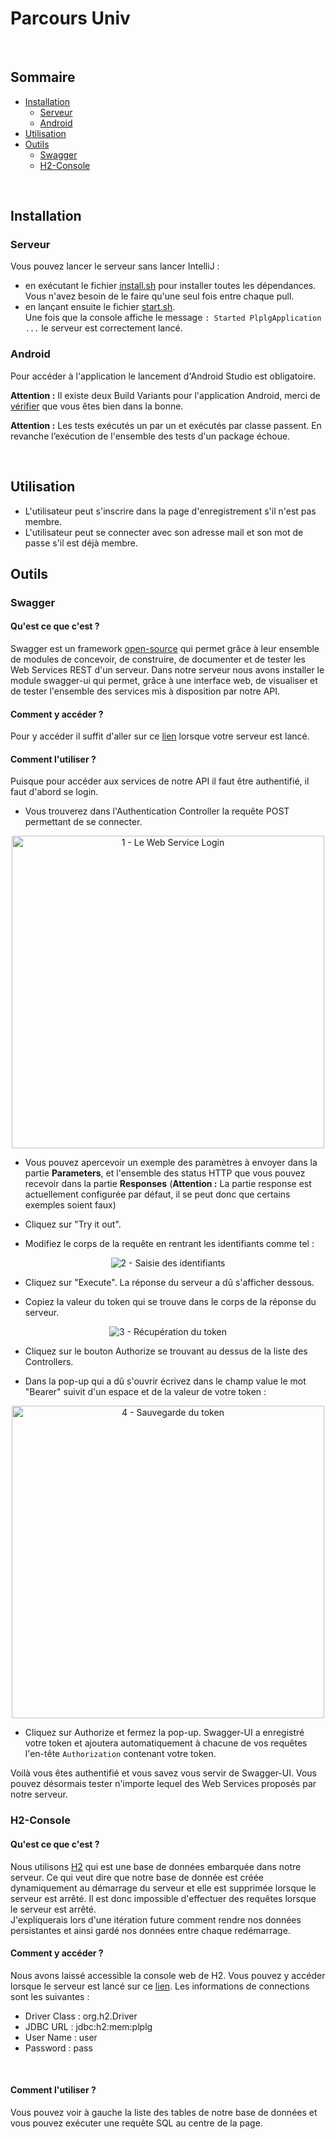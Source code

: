 # Parcours Univ
<br>

## Sommaire

- [Installation](#installation)
	* [Serveur](#serveur)
	* [Android](#android)
- [Utilisation](#utilisation)
- [Outils](#outils)
	* [Swagger](#swagger)
	* [H2-Console](#h2-console)
<br>

## Installation

### Serveur
Vous pouvez lancer le serveur sans lancer IntelliJ : 
- en exécutant le fichier [install.sh](https://github.com/L3-Info-Miage-Universite-Cote-D-Azur/pl2020-plplg/blob/master/Server/install.sh) pour installer toutes les dépendances. <br> Vous n'avez besoin de le faire qu'une seul fois entre chaque pull.
- en lançant ensuite le fichier [start.sh](https://github.com/L3-Info-Miage-Universite-Cote-D-Azur/pl2020-plplg/blob/master/Server/start.sh). <br>Une fois que la console affiche le message `: Started PlplgApplication ...` le serveur est correctement lancé.

### Android
Pour accéder à l'application le lancement d'Android Studio est obligatoire.

**Attention :** Il existe deux Build Variants pour l'application Android, merci de [vérifier](documentation/Build%20Variant.md) que vous êtes bien dans la bonne.

**Attention :** Les tests exécutés un par un et exécutés par classe passent. En revanche l’exécution de l'ensemble des tests d'un package échoue.

<br>

## Utilisation

* L'utilisateur peut s'inscrire dans la page d'enregistrement s'il n'est pas membre.
* L'utilisateur peut se connecter avec son adresse mail et son mot de passe s'il est déjà membre.


## Outils

### Swagger
#### Qu'est ce que c'est ?
Swagger est un framework [open-source](https://github.com/swagger-api) qui permet grâce à leur ensemble de modules de concevoir, de construire, de documenter et de tester les Web Services REST d'un serveur. Dans notre serveur nous avons installer le module swagger-ui qui permet, grâce à une interface web, de visualiser et de tester l'ensemble des services mis à disposition par notre API.
<br>

#### Comment y accéder ?
Pour y accéder il suffit d'aller sur ce [lien](http://localhost:8080/swagger-ui.html) lorsque votre serveur est lancé.
<br>

#### Comment l'utiliser ?
Puisque pour accéder aux services de notre API il faut être authentifié, il faut d'abord se login.
* Vous trouverez dans l'Authentication Controller la requête POST permettant de se connecter. <br>
<p align="center"><img src="https://user-images.githubusercontent.com/29798789/77718974-7edf2000-6fe4-11ea-950c-a28c06c923c3.png" alt="1 - Le Web Service Login" width="500px"></p>

* Vous pouvez apercevoir un exemple des paramètres à envoyer dans la partie **Parameters**, et l'ensemble des status HTTP que vous pouvez recevoir dans la partie **Responses** (**Attention :** La partie response est actuellement configurée par défaut, il se peut donc que certains exemples soient faux)

* Cliquez sur "Try it out".

* Modifiez le corps de la requête en rentrant les identifiants comme tel : <br>
<p align="center"><img src="https://user-images.githubusercontent.com/29798789/77719102-bea60780-6fe4-11ea-8856-ff6bc7555901.png" alt="2 - Saisie des identifiants"></p>

* Cliquez sur "Execute". La réponse du serveur a dû s'afficher dessous.

* Copiez la valeur du token qui se trouve dans le corps de la réponse du serveur. <br>
<p align="center"><img src="https://user-images.githubusercontent.com/29798789/77719180-f44af080-6fe4-11ea-83ba-8e87b93e255b.png" alt="3 - Récupération du token"></p>

* Cliquez sur le bouton Authorize se trouvant au dessus de la liste des Controllers.

* Dans la pop-up qui a dû s'ouvrir écrivez dans le champ value le mot "Bearer" suivit d'un espace et de la valeur de votre token : <br>
<p align="center"><img src="https://user-images.githubusercontent.com/29798789/77719206-06c52a00-6fe5-11ea-85d2-10841e39d2e8.png" alt="4 - Sauvegarde du token" width="500px"></p>

* Cliquez sur Authorize et fermez la pop-up. Swagger-UI a enregistré votre token et ajoutera automatiquement à chacune de vos requêtes l'en-tête `Authorization` contenant votre token.

Voilà vous êtes authentifié et vous savez vous servir de Swagger-UI. Vous pouvez désormais tester n'importe lequel des Web Services proposés par notre serveur.
<br>

### H2-Console
#### Qu'est ce que c'est ?
Nous utilisons [H2](https://www.h2database.com/html/main.html) qui est une base de données embarquée dans notre serveur. Ce qui veut dire que notre base de donnée est créée dynamiquement au démarrage du serveur et elle est supprimée lorsque le serveur est arrêté. Il est donc impossible d'effectuer des requêtes lorsque le serveur est arrêté. <br> J'expliquerais lors d'une itération future comment rendre nos données persistantes et ainsi gardé nos données entre chaque redémarrage.
<br>

#### Comment y accéder ?
Nous avons laissé accessible la console web de H2. Vous pouvez y accéder lorsque le serveur est lancé sur ce [lien](http://localhost:8080/h2-console).
Les informations de connections sont les suivantes :
* Driver Class : org.h2.Driver
* JDBC URL : jdbc:h2:mem:plplg
* User Name : user
* Password : pass
<br>

#### Comment l'utiliser ?
Vous pouvez voir à gauche la liste des tables de notre base de données et vous pouvez exécuter une requête SQL au centre de la page.
<br>
